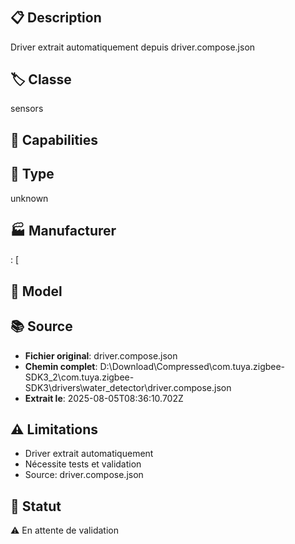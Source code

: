 # 

## 📋 Description
Driver extrait automatiquement depuis driver.compose.json

## 🏷️ Classe
sensors

## 🔧 Capabilities


## 📡 Type
unknown

## 🏭 Manufacturer
: [
      

## 📱 Model


## 📚 Source
- **Fichier original**: driver.compose.json
- **Chemin complet**: D:\Download\Compressed\com.tuya.zigbee-SDK3_2\com.tuya.zigbee-SDK3\drivers\water_detector\driver.compose.json
- **Extrait le**: 2025-08-05T08:36:10.702Z

## ⚠️ Limitations
- Driver extrait automatiquement
- Nécessite tests et validation
- Source: driver.compose.json

## 🚀 Statut
⚠️ En attente de validation
